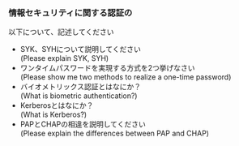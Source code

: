 ### 情報セキュリティに関する認証の<br />
以下について、記述してください<br />

* SYK、SYHについて説明してください<br />
(Please explain SYK, SYH)<br /> 
* ワンタイムパスワードを実現する方式を2つ挙げなさい<br />
(Please show me two methods to realize a one-time password)<br /> 
* バイオメトリックス認証とはなにか？<br />
(What is biometric authentication?)<br />
* Kerberosとはなにか？<br />
(What is Kerberos?)<br />
* PAPとCHAPの相違を説明してください<br />
(Please explain the differences between PAP and CHAP)<br />
